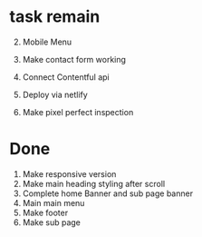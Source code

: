 # task remain

2. Mobile Menu
3. Make contact form working
4. Connect Contentful api

5. Deploy via netlify
6. Make pixel perfect inspection

# Done

1. Make responsive version
1. Make main heading styling after scroll
1. Complete home Banner and sub page banner
1. Main main menu
1. Make footer
1. Make sub page
